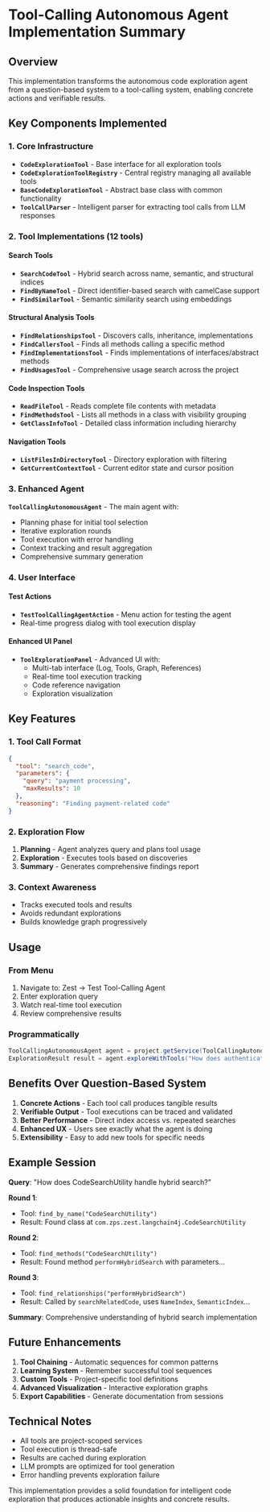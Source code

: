 # Tool-Calling Autonomous Agent Implementation Summary

## Overview

This implementation transforms the autonomous code exploration agent from a question-based system to a tool-calling system, enabling concrete actions and verifiable results.

## Key Components Implemented

### 1. Core Infrastructure

- **`CodeExplorationTool`** - Base interface for all exploration tools
- **`CodeExplorationToolRegistry`** - Central registry managing all available tools
- **`BaseCodeExplorationTool`** - Abstract base class with common functionality
- **`ToolCallParser`** - Intelligent parser for extracting tool calls from LLM responses

### 2. Tool Implementations (12 tools)

#### Search Tools
- **`SearchCodeTool`** - Hybrid search across name, semantic, and structural indices
- **`FindByNameTool`** - Direct identifier-based search with camelCase support
- **`FindSimilarTool`** - Semantic similarity search using embeddings

#### Structural Analysis Tools
- **`FindRelationshipsTool`** - Discovers calls, inheritance, implementations
- **`FindCallersTool`** - Finds all methods calling a specific method
- **`FindImplementationsTool`** - Finds implementations of interfaces/abstract methods
- **`FindUsagesTool`** - Comprehensive usage search across the project

#### Code Inspection Tools
- **`ReadFileTool`** - Reads complete file contents with metadata
- **`FindMethodsTool`** - Lists all methods in a class with visibility grouping
- **`GetClassInfoTool`** - Detailed class information including hierarchy

#### Navigation Tools
- **`ListFilesInDirectoryTool`** - Directory exploration with filtering
- **`GetCurrentContextTool`** - Current editor state and cursor position

### 3. Enhanced Agent

**`ToolCallingAutonomousAgent`** - The main agent with:
- Planning phase for initial tool selection
- Iterative exploration rounds
- Tool execution with error handling
- Context tracking and result aggregation
- Comprehensive summary generation

### 4. User Interface

#### Test Actions
- **`TestToolCallingAgentAction`** - Menu action for testing the agent
- Real-time progress dialog with tool execution display

#### Enhanced UI Panel
- **`ToolExplorationPanel`** - Advanced UI with:
  - Multi-tab interface (Log, Tools, Graph, References)
  - Real-time tool execution tracking
  - Code reference navigation
  - Exploration visualization

## Key Features

### 1. Tool Call Format
```json
{
  "tool": "search_code",
  "parameters": {
    "query": "payment processing",
    "maxResults": 10
  },
  "reasoning": "Finding payment-related code"
}
```

### 2. Exploration Flow
1. **Planning** - Agent analyzes query and plans tool usage
2. **Exploration** - Executes tools based on discoveries
3. **Summary** - Generates comprehensive findings report

### 3. Context Awareness
- Tracks executed tools and results
- Avoids redundant explorations
- Builds knowledge graph progressively

## Usage

### From Menu
1. Navigate to: Zest → Test Tool-Calling Agent
2. Enter exploration query
3. Watch real-time tool execution
4. Review comprehensive results

### Programmatically
```java
ToolCallingAutonomousAgent agent = project.getService(ToolCallingAutonomousAgent.class);
ExplorationResult result = agent.exploreWithTools("How does authentication work?");
```

## Benefits Over Question-Based System

1. **Concrete Actions** - Each tool call produces tangible results
2. **Verifiable Output** - Tool executions can be traced and validated
3. **Better Performance** - Direct index access vs. repeated searches
4. **Enhanced UX** - Users see exactly what the agent is doing
5. **Extensibility** - Easy to add new tools for specific needs

## Example Session

**Query**: "How does CodeSearchUtility handle hybrid search?"

**Round 1**:
- Tool: `find_by_name("CodeSearchUtility")`
- Result: Found class at `com.zps.zest.langchain4j.CodeSearchUtility`

**Round 2**:
- Tool: `find_methods("CodeSearchUtility")`
- Result: Found method `performHybridSearch` with parameters...

**Round 3**:
- Tool: `find_relationships("performHybridSearch")`
- Result: Called by `searchRelatedCode`, uses `NameIndex`, `SemanticIndex`...

**Summary**: Comprehensive understanding of hybrid search implementation

## Future Enhancements

1. **Tool Chaining** - Automatic sequences for common patterns
2. **Learning System** - Remember successful tool sequences
3. **Custom Tools** - Project-specific tool definitions
4. **Advanced Visualization** - Interactive exploration graphs
5. **Export Capabilities** - Generate documentation from sessions

## Technical Notes

- All tools are project-scoped services
- Tool execution is thread-safe
- Results are cached during exploration
- LLM prompts are optimized for tool generation
- Error handling prevents exploration failure

This implementation provides a solid foundation for intelligent code exploration that produces actionable insights and concrete results.

